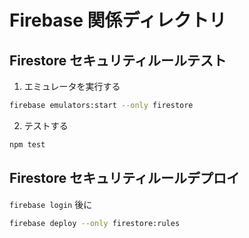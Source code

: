 # Firebase 関係ディレクトリ
## Firestore セキュリティルールテスト
1. エミュレータを実行する
```sh
firebase emulators:start --only firestore
```

2. テストする
```sh
npm test
```


## Firestore セキュリティルールデプロイ
`firebase login` 後に

```sh
firebase deploy --only firestore:rules
```
